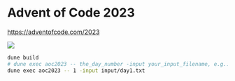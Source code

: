 # Advent of Code 2023
https://adventofcode.com/2023

![](https://geps.dev/progress/16)

```bash
dune build
# dune exec aoc2023 -- the_day_number -input your_input_filename, e.g.:
dune exec aoc2023 -- 1 -input input/day1.txt
```
